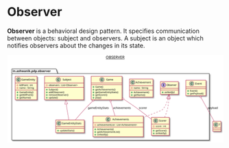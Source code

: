 # Observer

**Observer** is a behavioral design pattern. 
It specifies communication between objects: subject and observers. A subject is an object which notifies observers about the changes in its state.

![Observer](/docs/images/observer.svg)

